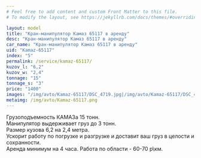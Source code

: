 ```yaml
---
# Feel free to add content and custom Front Matter to this file.
# To modify the layout, see https://jekyllrb.com/docs/themes/#overriding-theme-defaults

layout: model
title: "Кран-манипулятор Камаз 65117 в аренду"
desc: "Кран-манипулятор Камаз 65117 в аренду"
car_name: "Кран-манипулятор Камаз 65117 в аренду"
uid: "Kamaz-65117"
index: "5"
permalink: /service/kamaz-65117/
kuzov_l: "6,2"
kuzov_w: "2,4"
tonnage: "15"
tonnage_s: "3"
price: "1400"
images: "/img/avto/Kamaz-65117/DSC_4719.jpg|/img/avto/Kamaz-65117/DSC_4731.jpg|/img/avto/Kamaz-65117/DSC_4738.jpg"
metaimg: /img/avto/Kamaz-65117.png
---
```


Грузоподъемность КАМАЗа 15 тонн.  
Манипулятор выдерживает груз до 3 тонн.  
Размер кузова 6,2 на 2,4 метра.  
Ускорит работу по погрузке и разгрузке и доставит ваш груз в целости и сохранности.  
Аренда минимум на 4 часа. Работа по области - 60-70 р\км.  